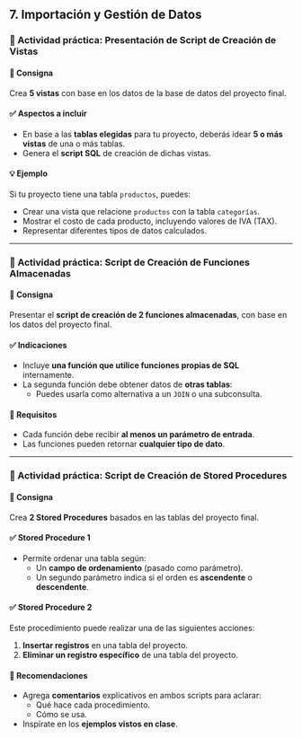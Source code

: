 ## 7. Importación y Gestión de Datos

### 🧪 Actividad práctica: Presentación de Script de Creación de Vistas

#### 📌 Consigna

Crea **5 vistas** con base en los datos de la base de datos del proyecto final.

#### ✅ Aspectos a incluir

- En base a las **tablas elegidas** para tu proyecto, deberás idear **5 o más vistas** de una o más tablas.
- Genera el **script SQL** de creación de dichas vistas.

#### 💡 Ejemplo

Si tu proyecto tiene una tabla `productos`, puedes:

- Crear una vista que relacione `productos` con la tabla `categorías`.
- Mostrar el costo de cada producto, incluyendo valores de IVA (TAX).
- Representar diferentes tipos de datos calculados.

---

### 🧪 Actividad práctica: Script de Creación de Funciones Almacenadas

#### 📌 Consigna

Presentar el **script de creación de 2 funciones almacenadas**, con base en los datos del proyecto final.

#### ✅ Indicaciones

- Incluye **una función que utilice funciones propias de SQL** internamente.
- La segunda función debe obtener datos de **otras tablas**:
  - Puedes usarla como alternativa a un `JOIN` o una subconsulta.

#### 🧠 Requisitos

- Cada función debe recibir **al menos un parámetro de entrada**.
- Las funciones pueden retornar **cualquier tipo de dato**.

---

### 🧪 Actividad práctica: Script de Creación de Stored Procedures

#### 📌 Consigna

Crea **2 Stored Procedures** basados en las tablas del proyecto final.

#### ✅ Stored Procedure 1

- Permite ordenar una tabla según:
  - Un **campo de ordenamiento** (pasado como parámetro).
  - Un segundo parámetro indica si el orden es **ascendente** o **descendente**.

#### ✅ Stored Procedure 2

Este procedimiento puede realizar una de las siguientes acciones:

1. **Insertar registros** en una tabla del proyecto.
2. **Eliminar un registro específico** de una tabla del proyecto.

#### 📝 Recomendaciones

- Agrega **comentarios** explicativos en ambos scripts para aclarar:
  - Qué hace cada procedimiento.
  - Cómo se usa.
- Inspírate en los **ejemplos vistos en clase**.
